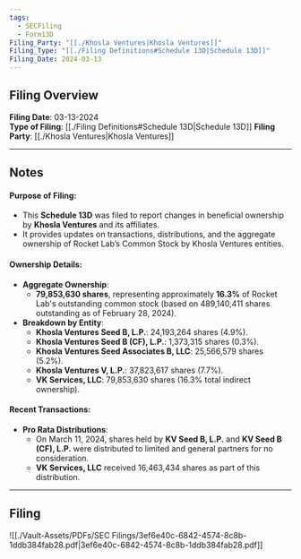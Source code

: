 ```yaml
---
tags:
  - SECFiling
  - Form13D
Filing_Party: "[[./Khosla Ventures|Khosla Ventures]]"
Filing_Type: "[[./Filing Definitions#Schedule 13D|Schedule 13D]]"
Filing_Date: 2024-03-13
---
```

## Filing Overview 

**Filing Date**: 03-13-2024  
**Type of Filing**: [[./Filing Definitions#Schedule 13D|Schedule 13D]]
**Filing Party**: [[./Khosla Ventures|Khosla Ventures]]

----
## Notes
#### Purpose of Filing:
- This **Schedule 13D** was filed to report changes in beneficial ownership by **Khosla Ventures** and its affiliates.
- It provides updates on transactions, distributions, and the aggregate ownership of Rocket Lab’s Common Stock by Khosla Ventures entities.
#### Ownership Details:
- **Aggregate Ownership**:
    - **79,853,630 shares**, representing approximately **16.3%** of Rocket Lab's outstanding common stock (based on 489,140,411 shares outstanding as of February 28, 2024).
- **Breakdown by Entity**:
    - **Khosla Ventures Seed B, L.P.**: 24,193,264 shares (4.9%).
    - **Khosla Ventures Seed B (CF), L.P.**: 1,373,315 shares (0.3%).
    - **Khosla Ventures Seed Associates B, LLC**: 25,566,579 shares (5.2%).
    - **Khosla Ventures V, L.P.**: 37,823,617 shares (7.7%).
    - **VK Services, LLC**: 79,853,630 shares (16.3% total indirect ownership).
#### Recent Transactions:
- **Pro Rata Distributions**:
    - On March 11, 2024, shares held by **KV Seed B, L.P.** and **KV Seed B (CF), L.P.** were distributed to limited and general partners for no consideration.
    - **VK Services, LLC** received 16,463,434 shares as part of this distribution.

----
## Filing

![[./Vault-Assets/PDFs/SEC Filings/3ef6e40c-6842-4574-8c8b-1ddb384fab28.pdf|3ef6e40c-6842-4574-8c8b-1ddb384fab28.pdf]]
